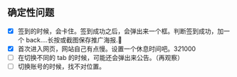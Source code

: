 ## 确定性问题

- [x] 签到的时候，会卡住。签到成功之后，会弹出来一个框。判断签到成功，加一个 back....长按或截图保存推广海报.
- [x] 首次进入网页，网站自己有点慢。设置一个休息时间吧。3*2*1000
- [ ] 在切换不同的 tab 的时候，可能还会弹出来公告。（再观察）
- [ ] 切换账号的时候，找不对位置。
